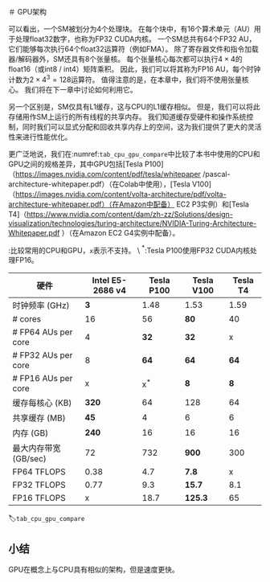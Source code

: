 

<!--
 * @version:
 * @Author:  StevenJokes https://github.com/StevenJokes
 * @Date: 2020-07-06 10:42:09
 * @LastEditors:  StevenJokes https://github.com/StevenJokes
 * @LastEditTime: 2020-07-06 10:48:48
 * @Description:
 * @TODO::
 * @Reference:
-->

＃ GPU架构



可以看出，一个SM被划分为4个处理块。 在每个块中，有16个算术单元（AU）用于处理float32数字，也称为FP32 CUDA内核。
一个SM总共有64个FP32 AU，它们能够每次执行64个float32运算符（例如FMA）。 除了寄存器文件和指令加载器/解码器外，SM还具有8个张量核。 每个张量核心每次都可以执行$4\times 4$的float16（或int8 / int4）矩阵乘积。 因此，我们可以将其称为FP16 AU，每个时钟计数为$2\times 4^3=128$运算符。 值得注意的是，在本章中，我们将不使用张量核心。 我们将在下一章中讨论如何利用它。

另一个区别是，SM仅具有L1缓存，这与CPU的L1缓存相似。 但是，我们可以将此存储用作SM上运行的所有线程的共享内存。 我们知道缓存受硬件和操作系统控制，同时我们可以显式分配和回收共享内存上的空间，这为我们提供了更大的灵活性来进行性能优化。

更广泛地说，我们在:numref:`tab_cpu_gpu_compare`中比较了本书中使用的CPU和GPU之间的规格差异，其中GPU包括[Tesla P100]（https://images.nvidia.com/content/pdf/tesla/whitepaper  /pascal-architecture-whitepaper.pdf）（在Colab中使用），[Tesla V100]（https://images.nvidia.com/content/volta-architecture/pdf/volta-architecture-whitepaper.pdf）（在Amazon中配备）  EC2 P3实例）和[Tesla T4]（https://www.nvidia.com/content/dam/zh-zz/Solutions/design-visualization/technologies/turing-architecture/NVIDIA-Turing-Architecture-Whitepaper.pdf  ）（在Amazon EC2 G4实例中配备）。

:比较常用的CPU和GPU，`x`表示不支持。  \ $^*$:Tesla P100使用FP32 CUDA内核处理FP16。

|硬件 | Intel E5-2686 v4 | Tesla P100 | Tesla V100 | Tesla T4 |
|------|------|------|------|------|
| 时钟频率 (GHz) | **3** | 1.48 | 1.53 | 1.59 |
| # cores | 16 | 56 | **80** | 40 |
| # FP64 AUs per core | 4 | **32** | **32** | x |
| # FP32 AUs per core | 8 | **64** | **64** | **64** |
| # FP16 AUs per core | x | x$^*$ | **8** | **8** |
| 缓存每核心 (KB) | **320** | 64 | 128 | 64 |
| 共享缓存 (MB)| **45** | 4 | 6 | 6 |
| 内存 (GB) | **240** | 16 | 16 | 16 |
| 最大内存带宽 (GB/sec) | 72 | 732 | **900** | 300 |
| FP64 TFLOPS | 0.38 | 4.7 | **7.8** | x |
| FP32 TFLOPS | 0.77 | 9.3 | **15.7** | 8.1 |
| FP16 TFLOPS | x | 18.7 | **125.3** | 65 |
:label:`tab_cpu_gpu_compare`

## 小结
GPU在概念上与CPU具有相似的架构，但是速度更快。
